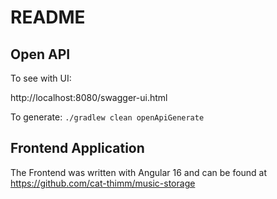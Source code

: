 # README

## Open API
To see with UI:

http://localhost:8080/swagger-ui.html

To generate:
``./gradlew clean openApiGenerate``


## Frontend Application
The Frontend was written with Angular 16 and can be found at https://github.com/cat-thimm/music-storage

